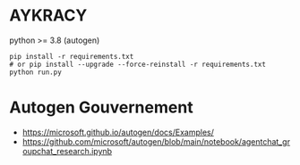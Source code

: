 # AYKRACY

python >= 3.8 (autogen)
```
pip install -r requirements.txt
# or pip install --upgrade --force-reinstall -r requirements.txt
python run.py
```


# Autogen Gouvernement
- https://microsoft.github.io/autogen/docs/Examples/
- https://github.com/microsoft/autogen/blob/main/notebook/agentchat_groupchat_research.ipynb